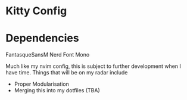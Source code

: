 # Kitty Config

# Dependencies
FantasqueSansM Nerd Font Mono

Much like my nvim config, this is subject to further development when I have time. Things that will be on my radar include
- Proper Modularisation
- Merging this into my dotfiles (TBA) 

